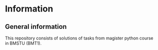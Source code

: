 # Information

## General information

This repository consists of solutions of tasks from magister python course in BMSTU (BMT1).
